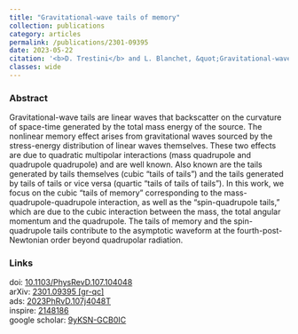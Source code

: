 ```yaml
---
title: "Gravitational-wave tails of memory"
collection: publications
category: articles
permalink: /publications/2301-09395
date: 2023-05-22
citation: '<b>D. Trestini</b> and L. Blanchet, &quot;Gravitational-wave tails of memory&quot;, <a href="https://doi.org/10.1103/PhysRevD.107.104048"><i>J. Cosmol. Astropart. Phys.</i> 08, 008 (2022)</a>, <a href="https://arxiv.org/abs/2301.09395">arXiv:2301.09395</a>'
classes: wide
---
```


### Abstract
Gravitational-wave tails are linear waves that backscatter on the curvature of space-time generated by the total mass energy of the source. The nonlinear memory effect arises from gravitational waves sourced by the stress-energy distribution of linear waves themselves. These two effects are due to quadratic multipolar interactions (mass quadrupole and quadrupole quadrupole) and are well known. Also known are the tails generated by tails themselves (cubic “tails of tails”) and the tails generated by tails of tails or vice versa (quartic “tails of tails of tails”). In this work, we focus on the cubic “tails of memory” corresponding to the mass-quadrupole-quadrupole interaction, as well as the “spin-quadrupole tails,” which are due to the cubic interaction between the mass, the total angular momentum and the quadrupole. The tails of memory and the spin-quadrupole tails contribute to the asymptotic waveform at the fourth-post-Newtonian order beyond quadrupolar radiation.

### Links

<i class="ai ai-doi ai-fw"></i> doi: <a href="https://doi.org/10.1103/PhysRevD.107.104048" target="_blank" rel="noopener"> 10.1103/PhysRevD.107.104048 </a><br/>
<i class="ai ai-arxiv ai-fw"></i> arXiv: <a href="https://arxiv.org/abs/2301.09395" target="_blank" rel="noopener"> 2301.09395 [gr-qc]</a><br/>
<i class="ai ai-ads ai-fw"></i> ads: <a href="https://ui.adsabs.harvard.edu/abs/2023PhRvD.107j4048T/abstract" target="_blank" rel="noopener"> 2023PhRvD.107j4048T </a><br/>
<i class="ai ai-inspire ai-fw"></i> inspire: <a href="https://inspirehep.net/literature/2148186" target="_blank" rel="noopener"> 2148186 </a>
<br/>
<i class="ai ai-google-scholar ai-fw"></i> google scholar: <a href="https://scholar.google.com/citations?view_op=view_citation&hl=en&user=mkvjTKcAAAAJ&citation_for_view=mkvjTKcAAAAJ:9yKSN-GCB0IC" target="_blank" rel="noopener"> 9yKSN-GCB0IC </a>


